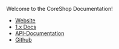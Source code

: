Welcome to the CoreShop Documentation!

 * [Website](https://www.coreshop.org)
 * [1.x Docs](https://docs.coreshop.org/1.x)
 * [API-Documentation](https://api.coreshop.org/2.0.0)
 * [Github](https://github.com/coreshop/CoreShop)

